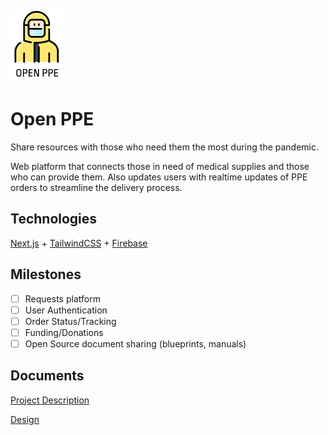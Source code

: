 ![Logo](public/logo.png)

# Open PPE

Share resources with those who need them the most during the pandemic.

Web platform that connects those in need of medical supplies and those who can provide them. Also updates users with realtime updates of PPE orders to streamline the delivery process.

## Technologies

[Next.js](https://nextjs.org/) + [TailwindCSS](https://tailwindcss.com/) + [Firebase](https://firebase.google.com/)

## Milestones

- [ ] Requests platform
- [ ] User Authentication
- [ ] Order Status/Tracking
- [ ] Funding/Donations
- [ ] Open Source document sharing (blueprints, manuals)

## Documents

[Project Description](https://docs.google.com/document/d/1FwRpCGRhDUPvrHuc3tYn4eFhLaMHIIdACpQbAflf4Og/edit?usp=sharing)

[Design](https://www.figma.com/file/wND5Kpwmx5e46cLgRC52fg/Open_PPE?node-id=1%3A162)
